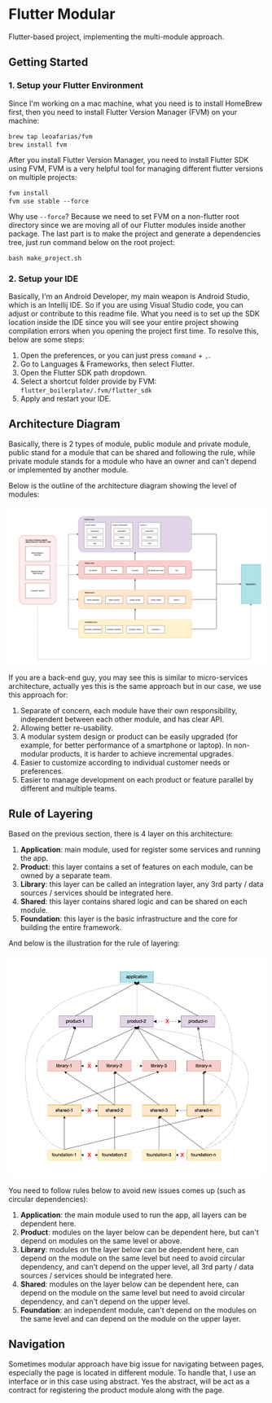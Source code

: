 # Flutter Modular
Flutter-based project, implementing the multi-module approach. 

## Getting Started

### 1. Setup your Flutter Environment

Since I'm working on a mac machine, what you need is to install HomeBrew first, then you need to install Flutter Version Manager (FVM) on your machine:

```shell script
brew tap leoafarias/fvm
brew install fvm
```
After you install Flutter Version Manager, you need to install Flutter SDK using FVM, FVM is a very helpful tool for managing different flutter versions on multiple projects:

```shell script
fvm install
fvm use stable --force
```
Why use `--force`? Because we need to set FVM on a non-flutter root directory since we are moving all of our Flutter modules inside another package.
The last part is to make the project and generate a dependencies tree, just run command below on the root project:

```
bash make_project.sh
```

### 2. Setup your IDE

Basically, I'm an Android Developer, my main weapon is Android Studio, which is an Intellij IDE. So if you are using Visual Studio code, you can adjust or contribute to this readme file.
What you need is to set up the SDK location inside the IDE since you will see your entire project showing compilation errors when you opening the project first time.
To resolve this, below are some steps:

1. Open the preferences, or you can just press `command` + `,`.
2. Go to Languages & Frameworks, then select Flutter.
3. Open the Flutter SDK path dropdown.
4. Select a shortcut folder provide by FVM: `flutter_boilerplate/.fvm/flutter_sdk`
5. Apply and restart your IDE.

## Architecture Diagram

Basically, there is 2 types of module, public module and private module, public stand for a module that can be shared and following the rule, while private module stands for a module who have an owner and can't depend or implemented by another module.

Below is the outline of the architecture diagram showing the level of modules:

![Architecture Layering](https://raw.githubusercontent.com/pahlevikun/Flutter-Modular/main/readme/flutter_modular_6.png)

If you are a back-end guy, you may see this is similar to micro-services architecture, actually yes this is the same approach but in our case, we use this approach for:

1. Separate of concern, each module have their own responsibility, independent between each other module, and has clear API.
2. Allowing better re-usability.
3. A modular system design or product can be easily upgraded (for example, for better performance of a smartphone or laptop). In non-modular products, it is harder to achieve incremental upgrades.
4. Easier to customize according to individual customer needs or preferences.
5. Easier to manage development on each product or feature parallel by different and multiple teams.

## Rule of Layering

Based on the previous section, there is 4 layer on this architecture:

1. **Application**: main module, used for register some services and running the app.
2. **Product**: this layer contains a set of features on each module, can be owned by a separate team.
3. **Library**: this layer can be called an integration layer, any 3rd party / data sources / services should be integrated here.
4. **Shared**: this layer contains shared logic and can be shared on each module.
5. **Foundation**: this layer is the basic infrastructure and the core for building the entire framework.
 
And below is the illustration for the rule of layering:

![Rule of Layering](https://raw.githubusercontent.com/pahlevikun/Flutter-Modular/main/readme/flutter_modular_7.png)

You need to follow rules below to avoid new issues comes up (such as circular dependencies):

1. **Application**: the main module used to run the app, all layers can be dependent here.
2. **Product**: modules on the layer below can be dependent here, but can't depend on modules on the same level or above.
3. **Library**: modules on the layer below can be dependent here, can depend on the module on the same level but need to avoid circular dependency, and can't depend on the upper level, all 3rd party / data sources / services should be integrated here.
4. **Shared**: modules on the layer below can be dependent here, can depend on the module on the same level but need to avoid circular dependency, and can't depend on the upper level.
5. **Foundation**: an independent module, can't depend on the modules on the same level and can depend on the module on the upper layer.

## Navigation

Sometimes modular approach have big issue for navigating between pages, especially the page is located in different module. To handle that, I use an interface or in this case using abstract.
Yes the abstract, will be act as a contract for registering the product module along with the page.